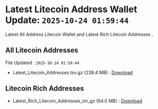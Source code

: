 # Latest Litecoin Address Wallet Update: `2025-10-24 01:59:44`

Latest All Address Litecoin Wallet and Latest Rich Litecoin Addresses .

## All Litecoin Addresses

File Updated : `2025-10-24 01:59:44`

- Latest_Litecoin_Addresses.tsv.gz (238.4 MB) : [Download](https://github.com/Pymmdrza/Rich-Address-Wallet/releases/tag/Litecoin)

## Litecoin Rich Addresses

- Latest_Rich_Litecoin_Addresses_txt_gz (64.0 MB) : [Download](https://github.com/Pymmdrza/Rich-Address-Wallet/releases/tag/Litecoin)
